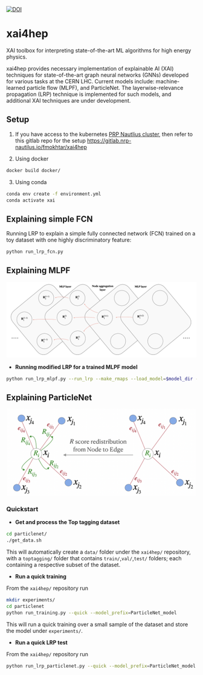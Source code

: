 [![DOI](https://zenodo.org/badge/DOI/10.5281/zenodo.4559587.svg)](https://doi.org/10.5281/zenodo.7266537)

# xai4hep

XAI toolbox for interpreting state-of-the-art ML algorithms for high energy physics.

xai4hep provides necessary implementation of explainable AI (XAI) techniques for state-of-the-art graph neural networks (GNNs) developed for various tasks at the CERN LHC. Current models include: machine-learned particle flow (MLPF), and ParticleNet. The layerwise-relevance propagation (LRP) technique is implemented for such models, and additional XAI techniques are under development.


## Setup
1. If you have access to the kubernetes [PRP Nautlius cluster](https://nautilus.optiputer.net/), then refer to this gitlab repo for the setup https://gitlab.nrp-nautilus.io/fmokhtar/xai4hep

2. Using docker
```bash
docker build docker/
```

3. Using conda
```bash
conda env create -f environment.yml
conda activate xai
```

## Explaining simple FCN
Running LRP to explain a simple fully connected network (FCN) trained on a toy dataset with one highly discriminatory feature:

```bash
python run_lrp_fcn.py
```

## Explaining MLPF

<p align="center">
  <img width="600" src="https://raw.githubusercontent.com/farakiko/xai4hep/dev/docs/_static/images/mlpf_rscores.png" />
</p>

- **Running modified LRP for a trained MLPF model**
```bash
python run_lrp_mlpf.py --run_lrp --make_rmaps --load_model=$model_dir --load_epoch=$epoch
```

## Explaining ParticleNet

<p align="center">
  <img width="500" src="https://raw.githubusercontent.com/farakiko/xai4hep/dev/docs/_static/images/particlenet_rscores.png" />
</p>


### Quickstart
- **Get and process the Top tagging dataset**
```bash
cd particlenet/
./get_data.sh
```
This will automatically create a `data/` folder under the `xai4hep/` repository, with a `toptagging/` folder that contains `train/`,`val/`,`test/` folders; each containing a respective subset of the dataset.

- **Run a quick training**

From the `xai4hep/` repository run
```bash
mkdir experiments/
cd particlenet
python run_training.py --quick --model_prefix=ParticleNet_model
```
This will run a quick training over a small sample of the dataset and store the model under `experiments/`.

- **Run a quick LRP test**

From the `xai4hep/` repository run
```bash
python run_lrp_particlenet.py --quick --model_prefix=ParticleNet_model --run_lrp --make_dr_Mij_plots --scaling_up
```
